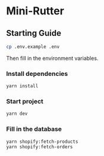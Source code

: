 # Mini-Rutter

## Starting Guide

```bash
cp .env.example .env
```

Then fill in the environment variables.

### Install dependencies

```bash
yarn install
```

### Start project

```bash
yarn dev
```

### Fill in the database

```bash
yarn shopify:fetch-products
yarn shopify:fetch-orders
```
